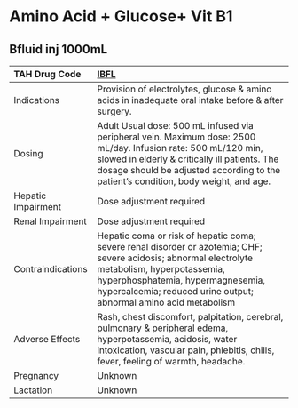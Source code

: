 # Amino Acid + Glucose+ Vit B1

## Bfluid inj 1000mL

| TAH Drug Code      | [IBFL](https://www.tahsda.org.tw/drugs/hissearch.php?drug_code=IBFL)                                                                                                                                                                                     |
|:-------------------|:---------------------------------------------------------------------------------------------------------------------------------------------------------------------------------------------------------------------------------------------------------|
| Indications        | Provision of electrolytes, glucose & amino acids in inadequate oral intake before & after surgery.                                                                                                                                                       |
| Dosing             | Adult Usual dose: 500 mL infused via peripheral vein. Maximum dose: 2500 mL/day. Infusion rate: 500 mL/120 min, slowed in elderly & critically ill patients. The dosage should be adjusted according to the patient’s condition, body weight, and age.   |
| Hepatic Impairment | Dose adjustment required                                                                                                                                                                                                                                 |
| Renal Impairment   | Dose adjustment required                                                                                                                                                                                                                                 |
| Contraindications  | Hepatic coma or risk of hepatic coma; severe renal disorder or azotemia; CHF; severe acidosis; abnormal electrolyte metabolism, hyperpotassemia, hyperphosphatemia, hypermagnesemia, hypercalcemia; reduced urine output; abnormal amino acid metabolism |
| Adverse Effects    | Rash, chest discomfort, palpitation, cerebral, pulmonary & peripheral edema, hyperpotassemia, acidosis, water intoxication, vascular pain, phlebitis, chills, fever, feeling of warmth, headache.                                                        |
| Pregnancy          | Unknown                                                                                                                                                                                                                                                  |
| Lactation          | Unknown                                                                                                                                                                                                                                                  |


